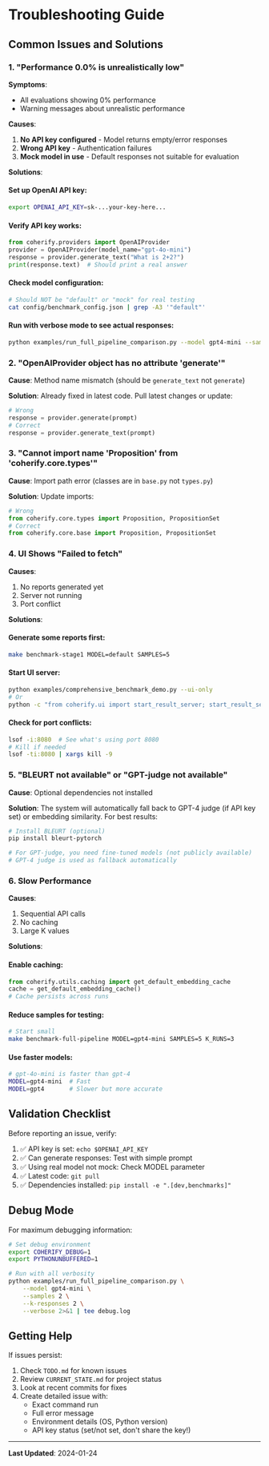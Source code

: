 # Troubleshooting Guide

## Common Issues and Solutions

### 1. "Performance 0.0% is unrealistically low"

**Symptoms**:
- All evaluations showing 0% performance
- Warning messages about unrealistic performance

**Causes**:
1. **No API key configured** - Model returns empty/error responses
2. **Wrong API key** - Authentication failures
3. **Mock model in use** - Default responses not suitable for evaluation

**Solutions**:

#### Set up OpenAI API key:
```bash
export OPENAI_API_KEY=sk-...your-key-here...
```

#### Verify API key works:
```python
from coherify.providers import OpenAIProvider
provider = OpenAIProvider(model_name="gpt-4o-mini")
response = provider.generate_text("What is 2+2?")
print(response.text)  # Should print a real answer
```

#### Check model configuration:
```bash
# Should NOT be "default" or "mock" for real testing
cat config/benchmark_config.json | grep -A3 '"default"'
```

#### Run with verbose mode to see actual responses:
```bash
python examples/run_full_pipeline_comparison.py --model gpt4-mini --samples 2 --verbose
```

### 2. "OpenAIProvider object has no attribute 'generate'"

**Cause**: Method name mismatch (should be `generate_text` not `generate`)

**Solution**: Already fixed in latest code. Pull latest changes or update:
```python
# Wrong
response = provider.generate(prompt)
# Correct
response = provider.generate_text(prompt)
```

### 3. "Cannot import name 'Proposition' from 'coherify.core.types'"

**Cause**: Import path error (classes are in `base.py` not `types.py`)

**Solution**: Update imports:
```python
# Wrong
from coherify.core.types import Proposition, PropositionSet
# Correct
from coherify.core.base import Proposition, PropositionSet
```

### 4. UI Shows "Failed to fetch"

**Causes**:
1. No reports generated yet
2. Server not running
3. Port conflict

**Solutions**:

#### Generate some reports first:
```bash
make benchmark-stage1 MODEL=default SAMPLES=5
```

#### Start UI server:
```bash
python examples/comprehensive_benchmark_demo.py --ui-only
# Or
python -c "from coherify.ui import start_result_server; start_result_server()"
```

#### Check for port conflicts:
```bash
lsof -i:8080  # See what's using port 8080
# Kill if needed
lsof -ti:8080 | xargs kill -9
```

### 5. "BLEURT not available" or "GPT-judge not available"

**Cause**: Optional dependencies not installed

**Solution**: The system will automatically fall back to GPT-4 judge (if API key set) or embedding similarity. For best results:

```bash
# Install BLEURT (optional)
pip install bleurt-pytorch

# For GPT-judge, you need fine-tuned models (not publicly available)
# GPT-4 judge is used as fallback automatically
```

### 6. Slow Performance

**Causes**:
1. Sequential API calls
2. No caching
3. Large K values

**Solutions**:

#### Enable caching:
```python
from coherify.utils.caching import get_default_embedding_cache
cache = get_default_embedding_cache()
# Cache persists across runs
```

#### Reduce samples for testing:
```bash
# Start small
make benchmark-full-pipeline MODEL=gpt4-mini SAMPLES=5 K_RUNS=3
```

#### Use faster models:
```bash
# gpt-4o-mini is faster than gpt-4
MODEL=gpt4-mini  # Fast
MODEL=gpt4       # Slower but more accurate
```

## Validation Checklist

Before reporting an issue, verify:

1. ✅ API key is set: `echo $OPENAI_API_KEY`
2. ✅ Can generate responses: Test with simple prompt
3. ✅ Using real model not mock: Check MODEL parameter
4. ✅ Latest code: `git pull`
5. ✅ Dependencies installed: `pip install -e ".[dev,benchmarks]"`

## Debug Mode

For maximum debugging information:

```bash
# Set debug environment
export COHERIFY_DEBUG=1
export PYTHONUNBUFFERED=1

# Run with all verbosity
python examples/run_full_pipeline_comparison.py \
    --model gpt4-mini \
    --samples 2 \
    --k-responses 2 \
    --verbose 2>&1 | tee debug.log
```

## Getting Help

If issues persist:

1. Check `TODO.md` for known issues
2. Review `CURRENT_STATE.md` for project status
3. Look at recent commits for fixes
4. Create detailed issue with:
   - Exact command run
   - Full error message
   - Environment details (OS, Python version)
   - API key status (set/not set, don't share the key!)

---
**Last Updated**: 2024-01-24

